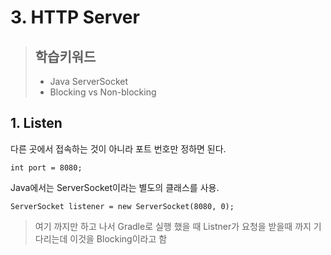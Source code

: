 # 3. HTTP Server

> ## 학습키워드
> * Java ServerSocket
> * Blocking vs Non-blocking

## 1. Listen

다른 곳에서 접속하는 것이 아니라 포트 번호만 정하면 된다.

    int port = 8080;

Java에서는 ServerSocket이라는 별도의 클래스를 사용.

    ServerSocket listener = new ServerSocket(8080, 0);

  > 여기 까지만 하고 나서 Gradle로 실행 했을 때 Listner가 요청을 받을때 까지 기다리는데 이것을 
  >Blocking이라고 함

    